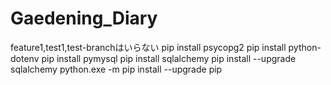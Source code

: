 # Gaedening_Diary
feature1,test1,test-branchはいらない
pip install psycopg2
pip install python-dotenv
pip install pymysql
pip install sqlalchemy
pip install --upgrade sqlalchemy
python.exe -m pip install --upgrade pip
